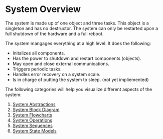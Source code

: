 # System Overview
The system is made up of one object and three tasks.  This object is a singleton and has no destructor.  The system can only be restarted upon a full shutdown of the hardware and a full reboot.

The system mangages everything at a high level.  It does the following:
* Initalizes all components.
* Has the power to shutdown and restart components (objects).
* May open and close external communications.
* Triggers periodic tasks.
* Handles error recovery on a system scale.
* Is in charge of putting the system to sleep. (not yet impliemented)

The following categories will help you visualize different aspects of the system:

1) [System Abstractions](./docs/system_abstractions.md)
2) [System Block Diagram](./docs/system_blocks.md)
3) [System Flowcharts](./docs/system_flowcharts.md)
4) [System Operations](./docs/system_operations.md)
5) [System Sequences](./docs/system_sequences.md)
6) [System State Models](./docs/system_state_models.md)